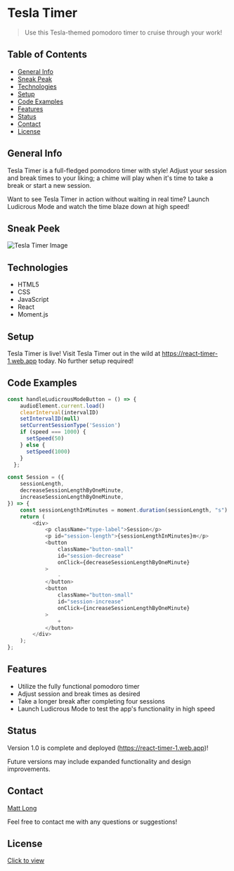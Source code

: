 # Tesla Timer

> Use this Tesla-themed pomodoro timer to cruise through your work!

## Table of Contents

- [General Info](#general-info)
- [Sneak Peak](#sneak-peek)
- [Technologies](#technologies)
- [Setup](#setup)
- [Code Examples](#code-examples)
- [Features](#features)
- [Status](#status)
- [Contact](#contact)
- [License](#license)

## General Info

Tesla Timer is a full-fledged pomodoro timer with style! Adjust your session and break times to your liking; a chime will play when it's time to take a break or start a new session.

Want to see Tesla Timer in action without waiting in real time? Launch Ludicrous Mode and watch the time blaze down at high speed!

## Sneak Peek

![Tesla Timer Image](https://i.imgur.com/mcc5qeV.png)

## Technologies

- HTML5
- CSS
- JavaScript
- React
- Moment.js

## Setup

Tesla Timer is live! Visit Tesla Timer out in the wild at https://react-timer-1.web.app today. No further setup required!

## Code Examples

```javaScript
const handleLudicrousModeButton = () => {
    audioElement.current.load()
    clearInterval(intervalID)
    setIntervalID(null)
    setCurrentSessionType('Session')
    if (speed === 1000) {
      setSpeed(50)
    } else {
      setSpeed(1000)
    }
  };
```

```javascript
const Session = ({
	sessionLength,
	decreaseSessionLengthByOneMinute,
	increaseSessionLengthByOneMinute,
}) => {
	const sessionLengthInMinutes = moment.duration(sessionLength, "s").minutes();
	return (
		<div>
			<p className="type-label">Session</p>
			<p id="session-length">{sessionLengthInMinutes}m</p>
			<button
				className="button-small"
				id="session-decrease"
				onClick={decreaseSessionLengthByOneMinute}
			>
				-
			</button>
			<button
				className="button-small"
				id="session-increase"
				onClick={increaseSessionLengthByOneMinute}
			>
				+
			</button>
		</div>
	);
};
```

## Features

- Utilize the fully functional pomodoro timer
- Adjust session and break times as desired
- Take a longer break after completing four sessions
- Launch Ludicrous Mode to test the app's functionality in high speed

## Status

Version 1.0 is complete and deployed (https://react-timer-1.web.app)!

Future versions may include expanded functionality and design improvements.

## Contact

[Matt Long](https://www.linkedin.com/in/mattlong34/)

Feel free to contact me with any questions or suggestions!

## License

[Click to view]()
